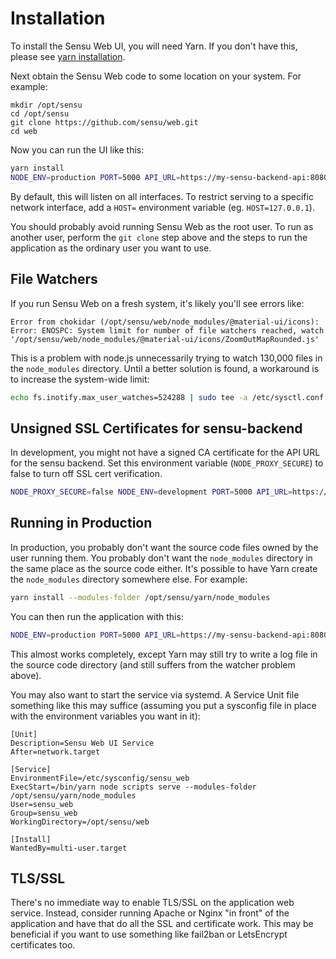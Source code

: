 # Installation

To install the Sensu Web UI, you will need Yarn. If you don't have this,
please see [yarn installation](https://classic.yarnpkg.com/en/docs/install/).

Next obtain the Sensu Web code to some location on your system. For example:

```
mkdir /opt/sensu
cd /opt/sensu
git clone https://github.com/sensu/web.git
cd web
```

Now you can run the UI like this:

```bash
yarn install
NODE_ENV=production PORT=5000 API_URL=https://my-sensu-backend-api:8080 yarn node scripts serve
```
By default, this will listen on all interfaces. To restrict serving to a specific network interface, add a `HOST=` environment variable (eg. `HOST=127.0.0.1`).

You should probably avoid running Sensu Web as the root user. To run as another user, perform the `git clone` step above and the steps to run the application as the ordinary user you want to use.

## File Watchers

If you run Sensu Web on a fresh system, it's likely you'll see errors like:

```
Error from chokidar (/opt/sensu/web/node_modules/@material-ui/icons): Error: ENOSPC: System limit for number of file watchers reached, watch '/opt/sensu/web/node_modules/@material-ui/icons/ZoomOutMapRounded.js'
```
This is a problem with node.js unnecessarily trying to watch 130,000 files in
the `node_modules` directory. Until a better solution is found, a workaround is to
increase the system-wide limit:

```bash
echo fs.inotify.max_user_watches=524288 | sudo tee -a /etc/sysctl.conf && sudo sysctl -p
```

## Unsigned SSL Certificates for sensu-backend
In development, you might not have a signed CA certificate for the API URL for the sensu backend. Set this environment variable (`NODE_PROXY_SECURE`) to false to turn off SSL cert verification.

```bash
NODE_PROXY_SECURE=false NODE_ENV=development PORT=5000 API_URL=https://my-sensu-backend-api:8080 yarn node scripts serve --modules-folder /opt/sensu/yarn/node_modules
```

## Running in Production

In production, you probably don't want the source code files owned by the
user running them. You probably don't want the `node_modules` directory in the
same place as the source code either. It's possible to have Yarn create the
`node_modules` directory somewhere else. For example:

```bash
yarn install --modules-folder /opt/sensu/yarn/node_modules
```

You can then run the application with this:

```bash
NODE_ENV=production PORT=5000 API_URL=https://my-sensu-backend-api:8080 yarn node scripts serve --modules-folder /opt/sensu/yarn/node_modules
```

This almost works completely, except Yarn may still try to write a log file in the source code directory (and still suffers from the watcher problem above).

You may also want to start the service via systemd. A Service Unit file something like this may suffice (assuming you put a sysconfig file in place with the environment variables you want in it):
```
[Unit]
Description=Sensu Web UI Service
After=network.target

[Service]
EnvironmentFile=/etc/sysconfig/sensu_web
ExecStart=/bin/yarn node scripts serve --modules-folder /opt/sensu/yarn/node_modules
User=sensu_web
Group=sensu_web
WorkingDirectory=/opt/sensu/web

[Install]
WantedBy=multi-user.target
```

## TLS/SSL

There's no immediate way to enable TLS/SSL on the application web service. Instead,
consider running Apache or Nginx "in front" of the application and have that do
all the SSL and certificate work. This may be beneficial if you want to use
something like fail2ban or LetsEncrypt certificates too.
